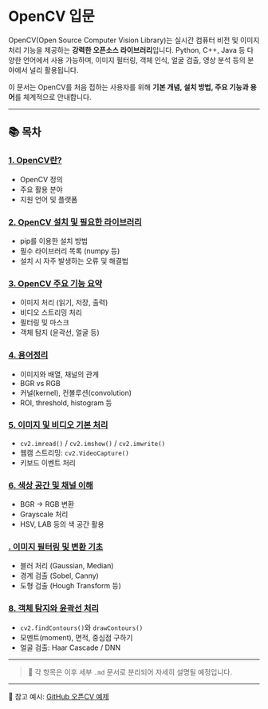 # OpenCV 입문

OpenCV(Open Source Computer Vision Library)는 실시간 컴퓨터 비전 및 이미지 처리 기능을 제공하는 **강력한 오픈소스 라이브러리**입니다. Python, C++, Java 등 다양한 언어에서 사용 가능하며, 이미지 필터링, 객체 인식, 얼굴 검출, 영상 분석 등의 분야에서 널리 활용됩니다.

이 문서는 OpenCV를 처음 접하는 사용자를 위해 **기본 개념, 설치 방법, 주요 기능과 용어**를 체계적으로 안내합니다.

---

## 📚 목차

### [1. OpenCV란?](./1_OpenCV란.md)
- OpenCV 정의
- 주요 활용 분야
- 지원 언어 및 플랫폼

### [2. OpenCV 설치 및 필요한 라이브러리](./2_설치및라이브러리.md)
- pip를 이용한 설치 방법
- 필수 라이브러리 목록 (numpy 등)
- 설치 시 자주 발생하는 오류 및 해결법

### [3. OpenCV 주요 기능 요약](./3_주요기능요약.md)
- 이미지 처리 (읽기, 저장, 출력)
- 비디오 스트리밍 처리
- 필터링 및 마스크
- 객체 탐지 (윤곽선, 얼굴 등)

### [4. 용어정리](4_용어정리.md)
- 이미지와 배열, 채널의 관계
- BGR vs RGB
- 커널(kernel), 컨볼루션(convolution)
- ROI, threshold, histogram 등

### [5. 이미지 및 비디오 기본 처리](./)
- `cv2.imread()` / `cv2.imshow()` / `cv2.imwrite()`
- 웹캠 스트리밍: `cv2.VideoCapture()`
- 키보드 이벤트 처리

### [6. 색상 공간 및 채널 이해](./)
- BGR → RGB 변환
- Grayscale 처리
- HSV, LAB 등의 색 공간 활용

### [. 이미지 필터링 및 변환 기초](./)
- 블러 처리 (Gaussian, Median)
- 경계 검출 (Sobel, Canny)
- 도형 검출 (Hough Transform 등)

### [8. 객체 탐지와 윤곽선 처리](./)
- `cv2.findContours()`와 `drawContours()`
- 모멘트(moment), 면적, 중심점 구하기
- 얼굴 검출: Haar Cascade / DNN

---

> 📌 각 항목은 이후 세부 `.md` 문서로 분리되어 자세히 설명될 예정입니다.

---

🔗 참고 예시: [GitHub 오픈CV 예제](./https://github.com/Donggeon2960/623_chungnam/blob/main/opencv.md)
